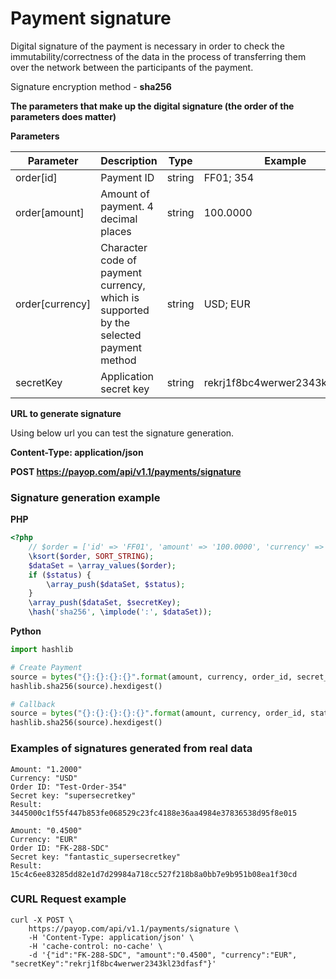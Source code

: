 # Payment signature

Digital signature of the payment is necessary in order to check the immutability/correctness of the data in the process of transferring them over the network between the participants of the payment.

Signature encryption method - **sha256**

**The parameters that make up the digital signature (the order of the parameters does matter)**

**Parameters**

| **Parameter** | **Description** | **Type** | **Example** |
|---|---|---|---|
| order[id] | Payment ID | string | FF01; 354 |
| order[amount] | Amount of payment. 4 decimal places | string | 100.0000 |
| order[currency] | Character code of payment currency, which is supported by the selected payment method | string | USD; EUR |
| secretKey | Application secret key | string | rekrj1f8bc4werwer2343kl23dfasf |

**URL to generate signature**

Using below url you can test the signature generation.

**Content-Type: application/json**

**POST https://payop.com/api/v1.1/payments/signature**

### Signature generation example

**PHP**

```php
<?php
    // $order = ['id' => 'FF01', 'amount' => '100.0000', 'currency' => 'USD'];
    \ksort($order, SORT_STRING);
    $dataSet = \array_values($order);
    if ($status) {
        \array_push($dataSet, $status);
    }
    \array_push($dataSet, $secretKey);
    \hash('sha256', \implode(':', $dataSet));
```

**Python**

```python
import hashlib

# Create Payment
source = bytes("{}:{}:{}:{}".format(amount, currency, order_id, secret_key), "utf-8")
hashlib.sha256(source).hexdigest()

# Callback
source = bytes("{}:{}:{}:{}:{}".format(amount, currency, order_id, status, secret_key), "utf-8")
hashlib.sha256(source).hexdigest()
```

### Examples of signatures generated from real data

```
Amount: "1.2000"
Currency: "USD"
Order ID: "Test-Order-354"
Secret key: "supersecretkey"
Result: 3445000c1f55f447b853fe068529c23fc4188e36aa4984e37836538d95f8e015
```

```
Amount: "0.4500"
Currency: "EUR"
Order ID: "FK-288-SDC"
Secret key: "fantastic_supersecretkey"
Result: 15c4c6ee83285dd82e1d7d29984a718cc527f218b8a0bb7e9b951b08ea1f30cd
```

### CURL Request example


```
curl -X POST \
    https://payop.com/api/v1.1/payments/signature \
    -H 'Content-Type: application/json' \
    -H 'cache-control: no-cache' \
    -d '{"id":"FK-288-SDC", "amount":"0.4500", "currency":"EUR", "secretKey":"rekrj1f8bc4werwer2343kl23dfasf"}'
```
